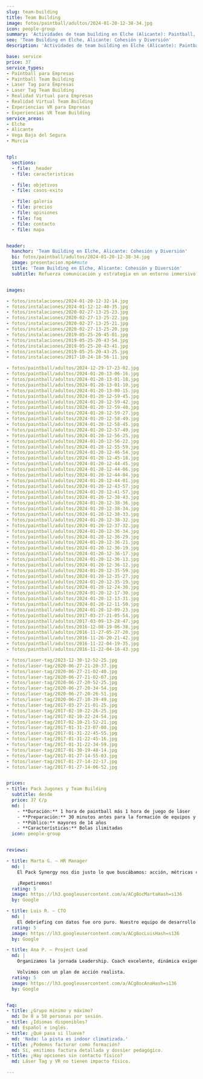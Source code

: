 ```yaml
---
slug: team-building
title: Team Building
image: fotos/paintball/adultos/2024-01-20-12-38-34.jpg
icon: people-group
summary: 'Actividades de team building en Elche (Alicante): Paintball, Laser Tag y VR. Objetivos, packs para empresas y casos de éxito. Pide presupuesto.'
seo: 'Team Building en Elche, Alicante: Cohesión y Diversión'
description: 'Actividades de team building en Elche (Alicante): Paintball, Laser Tag y VR. Objetivos, packs para empresas y casos de éxito. Pide presupuesto.'

base: service
price: 37
service_types:
- Paintball para Empresas
- Paintball Team Building
- Laser Tag para Empresas
- Laser Tag Team Building
- Realidad Virtual para Empresas
- Realidad Virtual Team Building
- Experiencias VR para Empresas
- Experiencias VR Team Building
service_areas:
- Elche
- Alicante
- Vega Baja del Segura
- Murcia


tpl:
  sections:
  - file: _header
  - file: caracteristicas

  - file: objetivos
  - file: casos-exito

  - file: galeria
  - file: precios
  - file: opiniones
  - file: faq
  - file: contacto
  - file: mapa


header:
  hanchor: 'Team Building en Elche, Alicante: Cohesión y Diversión'
  bi: fotos/paintball/adultos/2024-01-20-12-38-34.jpg
  image: presentacion.mp4#mute
  title: 'Team Building en Elche, Alicante: Cohesión y Diversión'
  subtitle: Refuerza comunicación y estrategia en un entorno inmersivo y privado


images:

- fotos/instalaciones/2024-01-20-12-32-14.jpg
- fotos/instalaciones/2024-01-12-12-40-35.jpg
- fotos/instalaciones/2020-02-27-13-25-23.jpg
- fotos/instalaciones/2020-02-27-13-25-22.jpg
- fotos/instalaciones/2020-02-27-13-25-21.jpg
- fotos/instalaciones/2020-02-27-13-25-20.jpg
- fotos/instalaciones/2019-05-25-20-45-01.jpg
- fotos/instalaciones/2019-05-25-20-43-54.jpg
- fotos/instalaciones/2019-05-25-20-43-41.jpg
- fotos/instalaciones/2019-05-25-20-43-25.jpg
- fotos/instalaciones/2017-10-24-18-56-11.jpg

- fotos/paintball/adultos/2024-12-29-17-23-02.jpg
- fotos/paintball/adultos/2024-01-20-13-06-16.jpg
- fotos/paintball/adultos/2024-01-20-13-01-18.jpg
- fotos/paintball/adultos/2024-01-20-13-01-10.jpg
- fotos/paintball/adultos/2024-01-20-13-00-15.jpg
- fotos/paintball/adultos/2024-01-20-12-59-45.jpg
- fotos/paintball/adultos/2024-01-20-12-59-42.jpg
- fotos/paintball/adultos/2024-01-20-12-59-40.jpg
- fotos/paintball/adultos/2024-01-20-12-59-27.jpg
- fotos/paintball/adultos/2024-01-20-12-58-49.jpg
- fotos/paintball/adultos/2024-01-20-12-58-45.jpg
- fotos/paintball/adultos/2024-01-20-12-57-49.jpg
- fotos/paintball/adultos/2024-01-20-12-56-25.jpg
- fotos/paintball/adultos/2024-01-20-12-56-22.jpg
- fotos/paintball/adultos/2024-01-20-12-55-59.jpg
- fotos/paintball/adultos/2024-01-20-12-46-54.jpg
- fotos/paintball/adultos/2024-01-20-12-45-18.jpg
- fotos/paintball/adultos/2024-01-20-12-44-45.jpg
- fotos/paintball/adultos/2024-01-20-12-44-06.jpg
- fotos/paintball/adultos/2024-01-20-12-44-04.jpg
- fotos/paintball/adultos/2024-01-20-12-44-01.jpg
- fotos/paintball/adultos/2024-01-20-12-43-57.jpg
- fotos/paintball/adultos/2024-01-20-12-41-57.jpg
- fotos/paintball/adultos/2024-01-20-12-38-43.jpg
- fotos/paintball/adultos/2024-01-20-12-38-36.jpg
- fotos/paintball/adultos/2024-01-20-12-38-34.jpg
- fotos/paintball/adultos/2024-01-20-12-38-33.jpg
- fotos/paintball/adultos/2024-01-20-12-38-32.jpg
- fotos/paintball/adultos/2024-01-20-12-37-32.jpg
- fotos/paintball/adultos/2024-01-20-12-36-34.jpg
- fotos/paintball/adultos/2024-01-20-12-36-29.jpg
- fotos/paintball/adultos/2024-01-20-12-36-21.jpg
- fotos/paintball/adultos/2024-01-20-12-36-19.jpg
- fotos/paintball/adultos/2024-01-20-12-36-17.jpg
- fotos/paintball/adultos/2024-01-20-12-36-13.jpg
- fotos/paintball/adultos/2024-01-20-12-36-12.jpg
- fotos/paintball/adultos/2024-01-20-12-35-59.jpg
- fotos/paintball/adultos/2024-01-20-12-35-27.jpg
- fotos/paintball/adultos/2024-01-20-12-35-19.jpg
- fotos/paintball/adultos/2024-01-20-12-24-30.jpg
- fotos/paintball/adultos/2024-01-20-12-17-30.jpg
- fotos/paintball/adultos/2024-01-20-12-13-31.jpg
- fotos/paintball/adultos/2024-01-20-12-11-50.jpg
- fotos/paintball/adultos/2024-01-20-12-09-23.jpg
- fotos/paintball/adultos/2017-03-27-21-05-54.jpg
- fotos/paintball/adultos/2017-03-09-13-28-47.jpg
- fotos/paintball/adultos/2016-12-08-19-06-38.jpg
- fotos/paintball/adultos/2016-11-27-05-27-20.jpg
- fotos/paintball/adultos/2016-11-26-20-21-42.jpg
- fotos/paintball/adultos/2016-11-22-04-19-35.jpg
- fotos/paintball/adultos/2016-11-22-04-16-43.jpg

- fotos/laser-tag/2023-12-30-12-52-25.jpg
- fotos/laser-tag/2020-06-27-21-20-37.jpg
- fotos/laser-tag/2020-06-27-21-02-40.jpg
- fotos/laser-tag/2020-06-27-21-02-07.jpg
- fotos/laser-tag/2020-06-27-20-52-25.jpg
- fotos/laser-tag/2020-06-27-20-34-54.jpg
- fotos/laser-tag/2020-06-27-20-26-51.jpg
- fotos/laser-tag/2020-06-27-10-39-49.jpg
- fotos/laser-tag/2017-03-27-21-01-25.jpg
- fotos/laser-tag/2017-02-10-22-26-25.jpg
- fotos/laser-tag/2017-02-10-22-24-54.jpg
- fotos/laser-tag/2017-02-10-21-52-21.jpg
- fotos/laser-tag/2017-01-31-23-07-00.jpg
- fotos/laser-tag/2017-01-31-22-45-55.jpg
- fotos/laser-tag/2017-01-31-22-45-16.jpg
- fotos/laser-tag/2017-01-31-22-34-59.jpg
- fotos/laser-tag/2017-01-30-19-48-14.jpg
- fotos/laser-tag/2017-01-27-14-55-03.jpg
- fotos/laser-tag/2017-01-27-14-22-17.jpg
- fotos/laser-tag/2017-01-27-14-06-52.jpg


prices:
- title: Pack Jugones y Team Building
  subtitle: desde
  price: 37 €/p
  md: |
    - **Duración:** 1 hora de paintball más 1 hora de juego de láser
    - **Preparación:** 30 minutos antes para la formación de equipos y el equipamiento
    - **Público:** mayores de 14 años
    - **Características:** Bolas ilimitadas
  icon: people-group


reviews:

- title: Marta G. – HR Manager
  md: |
    El Pack Synergy nos dio justo lo que buscábamos: acción, métricas claras y un informe que aprovechamos en la reunión trimestral.

    ¡Repetiremos!
  rating: 5
  image: https://lh3.googleusercontent.com/a/ACg8ocMartaHash=s136
  by: Google

- title: Luis R. – CTO
  md: |
    El debriefing con datos fue oro puro. Nuestro equipo de desarrollo salió motivado y con ideas para mejorar los sprints. La VR de zombies fue el broche de oro.
  rating: 5
  image: https://lh3.googleusercontent.com/a/ACg8ocLuisHash=s136
  by: Google

- title: Ana P. – Project Lead
  md: |
    Organizamos la jornada Leadership. Coach excelente, dinámica exigente y catering saludable.

    Volvimos con un plan de acción realista.
  rating: 5
  image: https://lh3.googleusercontent.com/a/ACg8ocAnaHash=s136
  by: Google


faq:
- title: ¿Grupo mínimo y máximo?
  md: De 8 a 50 personas por sesión.
- title: ¿Idiomas disponibles?
  md: Español e inglés.
- title: ¿Qué pasa si llueve?
  md: 'Nada: la pista es indoor climatizada.'
- title: ¿Podemos facturar como formación?
  md: Sí, emitimos factura detallada y dossier pedagógico.
- title: ¿Hay opciones sin contacto físico?
  md: Láser Tag y VR no tienen impacto físico.

---
```



